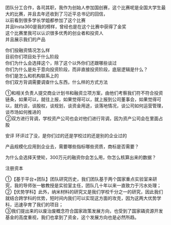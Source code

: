 团队分工合作，各司其职，我作为创始人参加国创赛，这个比赛呢是全国大学生最大的比赛，并且去年还收到了习近平总书记的回信，  
以前看到很多学长学姐都参加了这个比赛  
并且Insta360是我的榜样，曾经也是在这个比赛中获得了金奖  
这个比赛里我可以认识很多优秀的创业者和投资人  
并且展示我们的产品  

你们投融资情况怎么样  
目前你们项目处于什么阶段  
你们为什么会选择这个，除了这个以外你们还跟哪些谈过  
你们为什么是处于意向投资阶段，而非直接投资阶段，底层逻辑是什么？  
你们是怎么和机构联系上的  
你们双方背调需要调查什么东西，什么样的方式方法  

①和相关负责人提交商业计划书和融资立项方案，由他们考察我们符不符合投资链条，如果可以，就往上报，如果觉得可以，就上报到公司董事会，如果觉得可以，就约谈，谈股权，谈规划，谈资金用途，谈落地情况，谈公司如何运营管理，谈市场如何推进的  
②双方进行背调，学校资产公司也会对他们进行背调，因为资产公司会在里面占股  

安评 环评过了没，是你们过的还是学校过的还是别的企业过的  

产品规模化应用到企业去，需要哪些指标哪些资质，商标是否需要？  

为什么会选择天使轮，300万元的融资你会怎么用，你怎么核算出来的数据？  

注册资本  

①【基于平台+团队】团队研究历史，我们团队基于两个国家重点实验室来研究，我的导师张一敏教授是实验室主任，团队几十年以来一直致力于污水处理；<br>②【优势学科】此外，纳米材料的研究又是我们学校千分之一的研究，因此我们就结合跨学科的优势，短时间内我们可以实现这方面的攻克，因为这两大优势学科，迅速孕育了我们的项目；<br>③我们提出来的以废治废概念符合国家政策发展方向，也受到了国家磷资源开发基金的高度重视，我们也拿到了资金，这个发展方向也是必然所趋。
